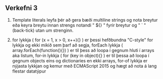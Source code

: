 
## Verkefni 3

1. Template literals leyfa þér að gera bæði multiline strings og nota breytur eða keyra breytu innan strengs notandi " ${} " fyrir breytur og " ` " (back-tick) utan um strenginn.

2. for lykkja ( for (x = 1, x > 0, x++){} ) er þessi hefðbundna "C-style" for lykkja og ekki mikið sem þarf að segja, forEach lykkja      ( array.forEach(function(){}) ) er til þess að loopa í gegnum hluti í arrays aka listum, for-in lykkja ( for (key in object){} ) er til þessa að loopa í gegnum objects eins og dictionaries en ekki arrays, for-of lykkja er nýjasta lykkjan og kemur með ECMAScript 2015 og hægt að nota á lang flestar datatýpur
